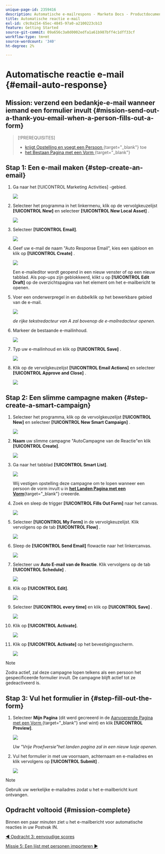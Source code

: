 ```yaml
---
unique-page-id: 2359416
description: Automatische e-mailrespons - Marketo Docs - Productdocumentatie
title: Automatische reactie e-mail
exl-id: c9c0a154-65ec-4845-97a0-a2100223cb13
feature: Getting Started
source-git-commit: 09a656c3a0d0002edfa1a61b987bff4c1dff33cf
workflow-type: tm+mt
source-wordcount: '340'
ht-degree: 2%

---
```


# Automatische reactie e-mail {#email-auto-response}

## Mission: verzend een bedankje-e-mail wanneer iemand een formulier invult {#mission-send-out-a-thank-you-email-when-a-person-fills-out-a-form}

>[!PREREQUISITES]
>
>* [ krijgt Opstelling en voegt een Persoon ](/help/marketo/getting-started/quick-wins/get-set-up-and-add-a-person.md){target="_blank"} toe
>* [ het Bestaan Pagina met een Vorm ](/help/marketo/getting-started/quick-wins/landing-page-with-a-form.md){target="_blank"}

## Stap 1: Een e-mail maken {#step-create-an-email}

1. Ga naar het [!UICONTROL Marketing Activities] -gebied.

   ![](assets/email-auto-response-1.png)

1. Selecteer het programma in het linkermenu, klik op de vervolgkeuzelijst **[!UICONTROL New]** en selecteer **[!UICONTROL New Local Asset]** .

   ![](assets/email-auto-response-2.png)

1. Selecteer **[!UICONTROL Email]**.

   ![](assets/email-auto-response-3.png)

1. Geef uw e-mail de naam &quot;Auto Response Email&quot;, kies een sjabloon en klik op **[!UICONTROL Create]** .

   ![](assets/email-auto-response-4.png)

   Een e-maileditor wordt geopend in een nieuw venster of op een nieuw tabblad. Als pop-ups zijn geblokkeerd, klikt u op **[!UICONTROL Edit Draft]** op de overzichtspagina van het element om het e-mailbericht te openen.

1. Voer een onderwerpregel in en dubbelklik op het bewerkbare gebied van de e-mail.

   ![](assets/email-auto-response-5.png)

   _de rijke tekstredacteur van A zal bovenop de e-mailredacteur openen._

1. Markeer de bestaande e-mailinhoud.

   ![](assets/email-auto-response-6.png)

1. Typ uw e-mailinhoud en klik op **[!UICONTROL Save]** .

   ![](assets/email-auto-response-7.png)

1. Klik op de vervolgkeuzelijst **[!UICONTROL Email Actions]** en selecteer **[!UICONTROL Approve and Close]** .

   ![](assets/email-auto-response-8.png)

## Stap 2: Een slimme campagne maken {#step-create-a-smart-campaign}

1. Selecteer het programma, klik op de vervolgkeuzelijst **[!UICONTROL New]** en selecteer **[!UICONTROL New Smart Campaign]** .

   ![](assets/email-auto-response-9.png)

1. **Naam** uw slimme campagne &quot;AutoCampagne van de Reactie&quot;en klik **[!UICONTROL Create]**.

   ![](assets/email-auto-response-10.png)

1. Ga naar het tabblad **[!UICONTROL Smart List]**.

   ![](assets/email-auto-response-11.png)

   Wij vestigen opstelling deze campagne om te lopen wanneer een persoon de vorm invult u in [**het Landen Pagina met een Vorm**](/help/marketo/getting-started/quick-wins/landing-page-with-a-form.md){target="_blank"} creeerde.

1. Zoek en sleep de trigger **[!UICONTROL Fills Out Form]** naar het canvas.

   ![](assets/email-auto-response-12.png)

1. Selecteer **[!UICONTROL My Form]** in de vervolgkeuzelijst. Klik vervolgens op de tab **[!UICONTROL Flow]** .

   ![](assets/email-auto-response-13.png)

1. Sleep de **[!UICONTROL Send Email]** flowactie naar het linkercanvas.

   ![](assets/email-auto-response-14.png)

1. Selecteer uw **Auto E-mail van de Reactie**. Klik vervolgens op de tab **[!UICONTROL Schedule]** .

   ![](assets/email-auto-response-15.png)

1. Klik op **[!UICONTROL Edit]**.

   ![](assets/email-auto-response-16.png)

1. Selecteer **[!UICONTROL every time]** en klik op **[!UICONTROL Save]** .

   ![](assets/email-auto-response-17.png)

1. Klik op **[!UICONTROL Activate]**.

   ![](assets/email-auto-response-18.png)

1. Klik op **[!UICONTROL Activate]** op het bevestigingsscherm.

   ![](assets/email-auto-response-19.png)

>[!NOTE]
>
>Zodra actief, zal deze campagne lopen telkens als een persoon het gespecificeerde formulier invult. De campagne blijft actief tot ze gedeactiveerd is.

## Stap 3: Vul het formulier in {#step-fill-out-the-form}

1. Selecteer **Mijn Pagina** (dit werd gecreeerd in de [ Aanvoerende Pagina met een Vorm ](/help/marketo/getting-started/quick-wins/landing-page-with-a-form.md){target="_blank"} snel wint) en klik **[!UICONTROL Preview]**.

   ![](assets/email-auto-response-20.png)

   _Uw &quot;Vrije Proefversie&quot;het landen pagina zal in een nieuw lusje openen._

1. Vul het formulier in met uw voornaam, achternaam en e-mailadres en klik vervolgens op **[!UICONTROL Submit]** .

   ![](assets/email-auto-response-21.png)

>[!NOTE]
>
>Gebruik uw werkelijke e-mailadres zodat u het e-mailbericht kunt ontvangen.

## Opdracht voltooid {#mission-complete}

Binnen een paar minuten ziet u het e-mailbericht voor automatische reacties in uw Postvak IN.

[◄ Opdracht 3: eenvoudige scores](/help/marketo/getting-started/quick-wins/simple-scoring.md)

[Missie 5: Een lijst met personen importeren ►](/help/marketo/getting-started/quick-wins/import-a-list-of-people.md)
